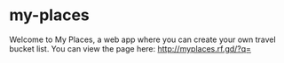 ﻿# my-places
Welcome to My Places, a web app where you can create your own travel bucket list.
You can view the page here: http://myplaces.rf.gd/?q=
